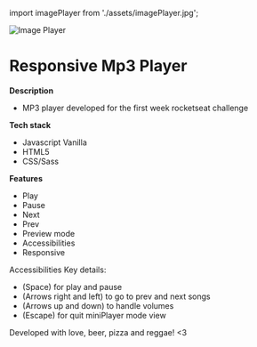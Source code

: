 import imagePlayer from './assets/imagePlayer.jpg';

<img src={imagePlayer} alt="Image Player" />

# Responsive Mp3 Player 

**Description** 
- MP3 player developed for the first week rocketseat challenge 
  
**Tech stack** 
- Javascript Vanilla
- HTML5 
- CSS/Sass

**Features** 
- Play
- Pause
- Next
- Prev
- Preview mode
- Accessibilities
- Responsive

Accessibilities Key details:
- (Space) for play and pause
- (Arrows right and left) to go to prev and next songs
- (Arrows up and down) to handle volumes
- (Escape) for quit miniPlayer mode view


Developed with love, beer, pizza and reggae! <3
